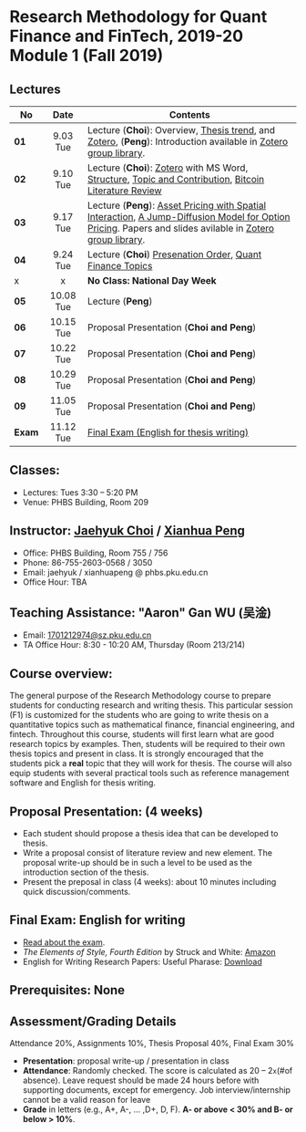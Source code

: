 # Research Methodology for Quant Finance and FinTech, 2019-20 Module 1 (Fall 2019)

## Lectures
No | Date | Contents
--- | :---: | ---
__01__ | 9.03 Tue | Lecture (**Choi**): Overview, [Thesis trend](files/thesis_trend.md), and [Zotero](files/zotero.md), (**Peng**): Introduction available in [Zotero group library](https://www.zotero.org/groups/2363301/phbs-rm-f1).
__02__ | 9.10 Tue | Lecture (**Choi**): [Zotero](files/zotero.md) with MS Word, [Structure](files/thesis_structure.md), [Topic and Contribution](files/thesis_contribution.md), [Bitcoin Literature Review](files/bitcoin_finance_review.md)
__03__ | 9.17 Tue | Lecture (**Peng**): [Asset Pricing with Spatial Interaction](https://pubsonline.informs.org/doi/10.1287/mnsc.2016.2627), [A Jump-Diffusion Model for Option Pricing](https://pubsonline.informs.org/doi/abs/10.1287/mnsc.48.8.1086.166). Papers and slides avilable in [Zotero group library](https://www.zotero.org/groups/2363301/phbs-rm-f1).
__04__ | 9.24 Tue | Lecture (**Choi**) [Presenation Order](files/presentation.md), [Quant Finance Topics](files/quant_topics.md)
 x | x | __No Class: National Day Week__
__05__ | 10.08 Tue | Lecture (**Peng**)
__06__ | 10.15 Tue | Proposal Presentation (**Choi and Peng**)
__07__ | 10.22 Tue | Proposal Presentation (**Choi and Peng**)
__08__ | 10.29 Tue | Proposal Presentation (**Choi and Peng**)
__09__ | 11.05 Tue | Proposal Presentation (**Choi and Peng**)
__Exam__ | 11.12 Tue | [Final Exam (English for thesis writing)](files/exam.md)

## Classes: 
* Lectures: Tues 3:30 – 5:20 PM
* Venue: PHBS Building, Room 209

## Instructor: [Jaehyuk Choi](http://www.jaehyukchoi.net/phbs_en) / [Xianhua Peng](https://english.phbs.pku.edu.cn/content-627-104-1.html)
* Office: PHBS Building, Room 755 / 756
* Phone: 86-755-2603-0568 / 3050
* Email: jaehyuk / xianhuapeng @ phbs.pku.edu.cn
* Office Hour: TBA

## Teaching Assistance: "Aaron" Gan WU (吴淦)
* Email: 1701212974@sz.pku.edu.cn
* TA Office Hour: 8:30 - 10:20 AM, Thursday (Room 213/214)

## Course overview: 
The general purpose of the Research Methodology course to prepare students for conducting research and writing thesis. This particular session (F1) is customized for the students who are going to write thesis on a quantitative topics such as mathematical finance, financial engineering, and fintech. Throughout this course, students will first learn what are good research topics by examples. Then, students will be required to their own thesis topics and present in class. It is strongly encouraged that the students pick a **real** topic that they will work for thesis. The course will also equip students with several practical tools such as reference management software and English for thesis writing. 

## Proposal Presentation: (4 weeks)
* Each student should propose a thesis idea that can be developed to thesis. 
* Write a proposal consist of literature review and new element. The proposal write-up should be in such a level to be used as the introduction section of the thesis.
* Present the preposal in class (4 weeks): about 10 minutes including quick discussion/comments.

## Final Exam: English for writing
* [Read about the exam](files/exam.md).
* _The Elements of Style, Fourth Edition_ by Struck and White: [Amazon](https://www.amazon.com/Elements-Style-Fourth-William-Strunk-ebook/dp/B07NPN5HTP/ref=dp_kinw_strp_1)
* English for Writing Research Papers: Useful Pharase: [Download](https://www.springer.com/cda/content/document/cda_downloaddocument/Free+Download+-+Useful+Phrases.pdf?SGWID=0-0-45-1543172-p177775190)

## Prerequisites: None

## Assessment/Grading Details
Attendance 20%, Assignments 10%, Thesis Proposal 40%, Final Exam 30%
* __Presentation__: proposal write-up / presentation in class
* __Attendance__: Randomly checked. The score is calculated as 20 – 2`x`(#of absence). Leave request should be made 24 hours before with supporting documents, except for emergency. Job interview/internship cannot be a valid reason for leave
* __Grade__ in letters (e.g., A+, A-, ... ,D+, D, F). __A- or above < 30% and B- or below > 10%__.
